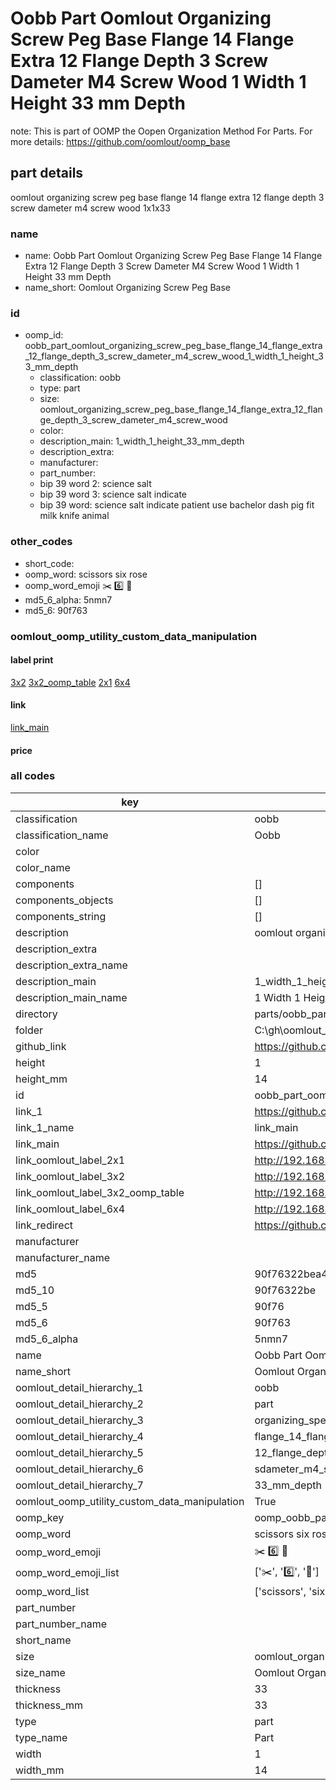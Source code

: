 # Oobb Part Oomlout Organizing Screw Peg Base Flange 14 Flange Extra 12 Flange Depth 3 Screw Dameter M4 Screw Wood 1 Width 1 Height 33 mm Depth  

note: This is part of OOMP the Oopen Organization Method For Parts. For more details: https://github.com/oomlout/oomp_base

##  part details
  



oomlout organizing screw peg base flange 14 flange extra 12 flange depth 3 screw dameter m4 screw wood 1x1x33



### name
* name: Oobb Part Oomlout Organizing Screw Peg Base Flange 14 Flange Extra 12 Flange Depth 3 Screw Dameter M4 Screw Wood 1 Width 1 Height 33 mm Depth
* name_short: Oomlout Organizing Screw Peg Base
### id
* oomp_id: oobb_part_oomlout_organizing_screw_peg_base_flange_14_flange_extra_12_flange_depth_3_screw_dameter_m4_screw_wood_1_width_1_height_33_mm_depth
  * classification: oobb
  * type: part
  * size: oomlout_organizing_screw_peg_base_flange_14_flange_extra_12_flange_depth_3_screw_dameter_m4_screw_wood
  * color: 
  * description_main: 1_width_1_height_33_mm_depth
  * description_extra: 
  * manufacturer: 
  * part_number: 
  * bip 39 word 2: science salt
  * bip 39 word 3: science salt indicate
  * bip 39 word: science salt indicate patient use bachelor dash pig fit milk knife animal

### other_codes
* short_code: 
* oomp_word: scissors six rose
* oomp_word_emoji :scissors: :six: :rose:
* md5_6_alpha: 5nmn7
* md5_6: 90f763






### oomlout_oomp_utility_custom_data_manipulation
#### label print
[3x2](http://192.168.1.245:1112/?label=oomp%205nmn7)
[3x2_oomp_table](http://192.168.1.108:1112/?label=oomp%205nmn7)
[2x1](http://192.168.1.242:1112/?label=oomp%205nmn7)
[6x4](http://192.168.1.55:1112/?label=oomp%205nmn7)    

#### link

[link_main](https://github.com/oomlout/oomlout_oobb_version_4_generated_parts/tree/main/navigation_oomp/oobb/part/oomlout_organizing_screw_peg_base_flange_14_flange_extra_12_flange_depth_3_screw_dameter_m4_screw_wood/1_width_1_height_33_mm_depth/part)                              

#### price







### all codes 
| key | value |  
| --- | --- |  
| classification | oobb |  
| classification_name | Oobb |  
| color |  |  
| color_name |  |  
| components | [] |  
| components_objects | [] |  
| components_string | [] |  
| description | oomlout organizing screw peg base flange 14 flange extra 12 flange depth 3 screw dameter m4 screw wood 1x1x33 |  
| description_extra |  |  
| description_extra_name |  |  
| description_main | 1_width_1_height_33_mm_depth |  
| description_main_name | 1 Width 1 Height 33 mm Depth |  
| directory | parts/oobb_part_oomlout_organizing_screw_peg_base_flange_14_flange_extra_12_flange_depth_3_screw_dameter_m4_screw_wood_1_width_1_height_33_mm_depth |  
| folder | C:\gh\oomlout_oobb_version_4_generated_parts\parts\oobb_part_oomlout_organizing_screw_peg_base_flange_14_flange_extra_12_flange_depth_3_screw_dameter_m4_screw_wood_1_width_1_height_33_mm_depth |  
| github_link | https://github.com/oomlout/oomlout_oomp_part_src/tree/main/parts/oobb_part_oomlout_organizing_screw_peg_base_flange_14_flange_extra_12_flange_depth_3_screw_dameter_m4_screw_wood_1_width_1_height_33_mm_depth |  
| height | 1 |  
| height_mm | 14 |  
| id | oobb_part_oomlout_organizing_screw_peg_base_flange_14_flange_extra_12_flange_depth_3_screw_dameter_m4_screw_wood_1_width_1_height_33_mm_depth |  
| link_1 | https://github.com/oomlout/oomlout_oobb_version_4_generated_parts/tree/main/navigation_oomp/oobb/part/oomlout_organizing_screw_peg_base_flange_14_flange_extra_12_flange_depth_3_screw_dameter_m4_screw_wood/1_width_1_height_33_mm_depth/part |  
| link_1_name | link_main |  
| link_main | https://github.com/oomlout/oomlout_oobb_version_4_generated_parts/tree/main/navigation_oomp/oobb/part/oomlout_organizing_screw_peg_base_flange_14_flange_extra_12_flange_depth_3_screw_dameter_m4_screw_wood/1_width_1_height_33_mm_depth/part |  
| link_oomlout_label_2x1 | http://192.168.1.242:1112/?label=oomp%205nmn7 |  
| link_oomlout_label_3x2 | http://192.168.1.245:1112/?label=oomp%205nmn7 |  
| link_oomlout_label_3x2_oomp_table | http://192.168.1.108:1112/?label=oomp%205nmn7 |  
| link_oomlout_label_6x4 | http://192.168.1.55:1112/?label=oomp%205nmn7 |  
| link_redirect | https://github.com/oomlout/oomlout_oobb_version_4_generated_parts/tree/main/parts/oobb_oomlout_organizing_screw_peg_base_flange_14_flange_extra_12_flange_depth_3_screw_dameter_m4_screw_wood_01_01_33 |  
| manufacturer |  |  
| manufacturer_name |  |  
| md5 | 90f76322bea486f444f7da10e5efae07 |  
| md5_10 | 90f76322be |  
| md5_5 | 90f76 |  
| md5_6 | 90f763 |  
| md5_6_alpha | 5nmn7 |  
| name | Oobb Part Oomlout Organizing Screw Peg Base Flange 14 Flange Extra 12 Flange Depth 3 Screw Dameter M4 Screw Wood 1 Width 1 Height 33 mm Depth |  
| name_short | Oomlout Organizing Screw Peg Base |  
| oomlout_detail_hierarchy_1 | oobb |  
| oomlout_detail_hierarchy_2 | part |  
| oomlout_detail_hierarchy_3 | organizing_speg_base |  
| oomlout_detail_hierarchy_4 | flange_14_flange_extra |  
| oomlout_detail_hierarchy_5 | 12_flange_depth_3 |  
| oomlout_detail_hierarchy_6 | sdameter_m4_swood |  
| oomlout_detail_hierarchy_7 | 33_mm_depth |  
| oomlout_oomp_utility_custom_data_manipulation | True |  
| oomp_key | oomp_oobb_part_oomlout_organizing_screw_peg_base_flange_14_flange_extra_12_flange_depth_3_screw_dameter_m4_screw_wood_1_width_1_height_33_mm_depth |  
| oomp_word | scissors six rose |  
| oomp_word_emoji | :scissors: :six: :rose: |  
| oomp_word_emoji_list | [':scissors:', ':six:', ':rose:'] |  
| oomp_word_list | ['scissors', 'six', 'rose'] |  
| part_number |  |  
| part_number_name |  |  
| short_name |  |  
| size | oomlout_organizing_screw_peg_base_flange_14_flange_extra_12_flange_depth_3_screw_dameter_m4_screw_wood |  
| size_name | Oomlout Organizing Screw Peg Base Flange 14 Flange Extra 12 Flange Depth 3 Screw Dameter M4 Screw Wood |  
| thickness | 33 |  
| thickness_mm | 33 |  
| type | part |  
| type_name | Part |  
| width | 1 |  
| width_mm | 14 |  
